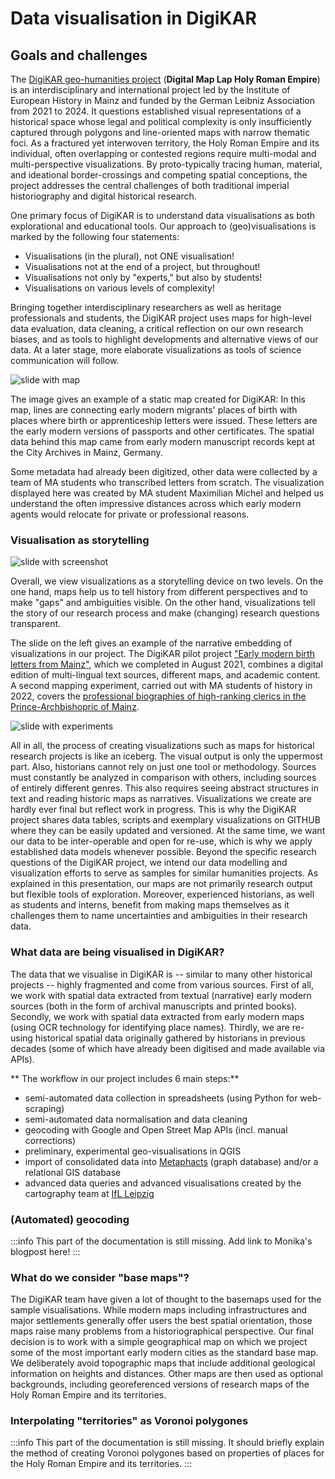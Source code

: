 # Data visualisation in DigiKAR

## Goals and challenges

The [DigiKAR geo-humanities project](https://digikar.eu/) (**Digital Map Lap Holy Roman Empire**) is an interdisciplinary and international project led by the Institute of European History in Mainz and funded by the German Leibniz Association from 2021 to 2024. It questions established visual representations of a historical space whose legal and political complexity is only insufficiently captured through polygons and line-oriented maps with narrow thematic foci. As a fractured yet interwoven territory, the Holy Roman Empire and its individual, often overlapping or contested regions require multi-modal and multi-perspective visualizations. By proto-typically tracing human, material, and ideational border-crossings and competing spatial conceptions, the project addresses the central challenges of both traditional imperial historiography and digital historical research.

One primary focus of DigiKAR is to understand data visualisations as both explorational and educational tools. Our approach to (geo)visualisations is marked by the following four statements:

- Visualisations (in the plural), not ONE visualisation!
- Visualisations not at the end of a project, but throughout!
- Visualisations not only by "experts," but also by students!
- Visualisations on various levels of complexity!

Bringing together interdisciplinary researchers as well as heritage professionals and students, the DigiKAR project uses maps for high-level data evaluation, data cleaning, a critical reflection on our own research biases, and as tools to highlight developments and alternative views of our data. At a later stage, more elaborate visualizations as tools of science communication will follow.

![slide with map](https://insulae.hypotheses.org/files/2022/08/5-300x169.jpg)

The image gives an example of a static map created for DigiKAR: In this map, lines are connecting early modern migrants' places of birth with places where birth or apprenticeship letters were issued. These letters are the early modern versions of passports and other certificates. The spatial data behind this map came from early modern manuscript records kept at the City Archives in Mainz, Germany.

Some metadata had already been digitized, other data were collected by a team of MA students who transcribed letters from scratch. The visualization displayed here was created by MA student Maximilian Michel and helped us understand the often impressive distances across which early modern agents would relocate for private or professional reasons.

### Visualisation as storytelling

![slide with screenshot](https://insulae.hypotheses.org/files/2022/08/3-300x169.jpg)

Overall, we view visualizations as a storytelling device on two levels.
On the one hand, maps help us to tell history from different perspectives and to make "gaps" and ambiguities visible.
On the other hand, visualizations tell the story of our research process and make (changing) research questions transparent.

The slide on the left gives an example of the narrative embedding of visualizations in our project.
The DigiKAR pilot project ["Early modern birth letters from Mainz"](https://teaching-dhlab.pages.gitlab.rlp.net/geburtsbriefemainz/home/), which we completed in August 2021, combines a digital edition of multi-lingual text sources, different maps, and academic content. A second mapping experiment, carried out with MA students of history in 2022, covers the [professional biographies of high-ranking clerics in the Prince-Archbishopric of Mainz](https://clerical-mobility.ieg-mainz.de/).

![slide with experiments](https://insulae.hypotheses.org/files/2022/08/6-300x169.jpg)

All in all, the process of creating visualizations such as maps for historical research projects is like an iceberg. The visual output is only the uppermost part. Also, historians cannot rely on just one tool or methodology. Sources must constantly be analyzed in comparison with others, including sources of entirely different genres. This also requires seeing abstract structures in text and reading historic maps as narratives. Visualizations we create are hardly ever final but reflect work in progress. This is why the DigiKAR project shares data tables, scripts and exemplary visualizations on GITHUB where they can be easily updated and versioned. At the same time, we want our data to be inter-operable and open for re-use, which is why we apply established data models whenever possible. Beyond the specific research questions of the DigiKAR project, we intend our data modelling and visualization efforts to serve as samples for similar humanities projects. As explained in this presentation, our maps are not primarily research output but flexible tools of exploration. Moreover, experienced historians, as well as students and interns, benefit from making maps themselves as it challenges them to name uncertainties and ambiguities in their research data.

### What data are being visualised in DigiKAR?

The data that we visualise in DigiKAR is -- similar to many other historical projects -- highly fragmented and come from various sources.
First of all, we work with spatial data extracted from textual (narrative) early modern sources (both in the form of archival manuscripts and printed books).
Secondly, we work with spatial data extracted from early modern maps (using OCR technology for identifying place names).
Thirdly, we are re-using historical spatial data originally gathered by historians in previous decades (some of which have already been digitised and made available via APIs).

** The workflow in our project includes 6 main steps:**

- semi-automated data collection in spreadsheets (using Python for web-scraping)
- semi-automated data normalisation and data cleaning
- geocoding with Google and Open Street Map APIs (incl. manual corrections)
- preliminary, experimental geo-visualisations in QGIS
- import of consolidated data into [Metaphacts](https://metaphacts.com/) (graph database) and/or a relational GIS database
- advanced data queries and advanced visualisations created by the cartography team at [IfL Leipzig](https://leibniz-ifl.de/)

### (Automated) geocoding

:::info
This part of the documentation is still missing. Add link to Monika's blogpost here!
:::

### What do we consider "base maps"?

The DigiKAR team have given a lot of thought to the basemaps used for the sample visualisations. While modern maps including infrastructures and major settlements generally offer users the best spatial orientation, those maps raise
many problems from a historiographical perspective. Our final decision is to work with a simple geographical map on which we project some of the most important early modern cities as the standard base map. We deliberately avoid topographic maps that include additional geological information on heights and distances.
Other maps are then used as optional backgrounds, including georeferenced versions of research maps of the Holy Roman Empire and its territories.

### Interpolating "territories" as Voronoi polygones

:::info
This part of the documentation is still missing. It should briefly explain the method of creating Voronoi polygones based on properties of places for the Holy Roman Empire and its territories.
:::
